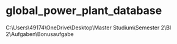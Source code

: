 # global_power_plant_database
C:\Users\49174\OneDrive\Desktop\Master Studium\Semester 2\BI 2\Aufgaben\Bonusaufgabe

